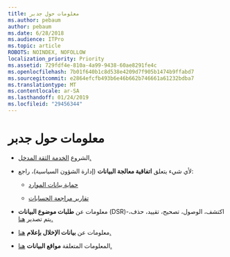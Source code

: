 ```yaml
---
title: معلومات حول جدبر
ms.author: pebaum
author: pebaum
ms.date: 6/28/2018
ms.audience: ITPro
ms.topic: article
ROBOTS: NOINDEX, NOFOLLOW
localization_priority: Priority
ms.assetid: 729fdf4e-810a-4a99-9438-60ae8291fe4c
ms.openlocfilehash: 7b01f640b1c8d538e4209d7f905b1474b9ffabd7
ms.sourcegitcommit: e2864efcfb493b6e46b662b746661a61232bdba7
ms.translationtype: MT
ms.contentlocale: ar-SA
ms.lasthandoff: 01/24/2019
ms.locfileid: "29456344"
---
```

# <a name="information-about-gdpr"></a>معلومات حول جدبر

- الشروع [الخدمة الثقة المدخل.](https://servicetrust.microsoft.com/ViewPage/GDPRGetStarted)
    
- لأي شيء يتعلق **اتفاقية معالجة البيانات** (إدارة الشؤون السياسية)، راجع: 
    
  - [حماية بيانات الموارد](https://servicetrust.microsoft.com/ViewPage/TrustDocuments)
    
  - [تقارير مراجعة الحسابات](https://servicetrust.microsoft.com/ViewPage/MSComplianceGuide)
    
- معلومات عن **طلبات موضوع البيانات** (DSR)-اكتشف، الوصول، تصحيح، تقييد، حذف، يتم تصدير [هنا.](https://docs.microsoft.com/en-us/microsoft-365/compliance/gdpr-dsr-office365)
    
- معلومات عن **بيانات الإخلال بإعلام** [هنا.](https://servicetrust.microsoft.com/ViewPage/GDPRBreach)
    
- المعلومات المتعلقة **مواقع البيانات** [هنا.](https://products.office.com/en-us/where-is-your-data-located?ms.officeurl=datamaps&amp;geo=All#All)
    


